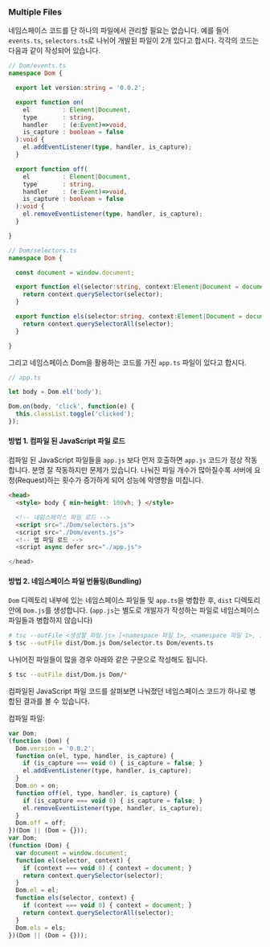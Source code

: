 ### Multiple Files

네임스페이스 코드를 단 하나의 파일에서 관리할 필요는 없습니다. 예를 들어 `events.ts`, `selectors.ts`로 나뉘어 개발된 파일이 2개 있다고 합시다. 각각의 코드는 다음과 같이 작성되어 있습니다.

```ts
// Dom/events.ts
namespace Dom {

  export let version:string = '0.0.2';

  export function on(
    el         : Element|Document,
    type       : string,
    handler    : (e:Event)=>void,
    is_capture : boolean = false
  ):void {
    el.addEventListener(type, handler, is_capture);
  }

  export function off(
    el         : Element|Document,
    type       : string,
    handler    : (e:Event)=>void,
    is_capture : boolean = false
  ):void {
    el.removeEventListener(type, handler, is_capture);
  }

}
```

```ts
// Dom/selectors.ts
namespace Dom {

  const document = window.document;

  export function el(selector:string, context:Element|Document = document): Element {
    return context.querySelector(selector);
  }

  export function els(selector:string, context:Element|Document = document): NodeList {
    return context.querySelectorAll(selector);
  }

}
```

그리고 네임스페이스 Dom을 활용하는 코드를 가진 `app.ts` 파일이 있다고 합시다.

```ts
// app.ts

let body = Dom.el('body');

Dom.on(body, 'click', function(e) {
  this.classList.toggle('clicked');
});
```

#### 방법 1. 컴파일 된 JavaScript 파일 로드

컴파일 된 JavaScript 파일들을 `app.js` 보다 먼저 호출하면 `app.js` 코드가 정상 작동합니다. 분명 잘 작동하지만 문제가 있습니다. 나눠진 파일 개수가 많아질수록 서버에 요청(Request)하는 횟수가 증가하게 되어 성능에 악영향을 미칩니다.

```html
<head>
  <style> body { min-height: 100vh; } </style>

  <!-- 네임스페이스 파일 로드 -->
  <script src="./Dom/selectors.js">
  <script src="./Dom/events.js">
  <!-- 앱 파일 로드 -->
  <script async defer src="./app.js">

</head>
```

#### 방법 2. 네임스페이스 파일 번들링(Bundling)

`Dom` 디렉토리 내부에 있는 네임스페이스 파일들 및 `app.ts`을 병합한 후, `dist` 디렉토리 안에 `Dom.js`를 생성합니다. (`app.js`는 별도로 개발자가 작성하는 파일로 네임스페이스 파일들과 병합하지 않습니다)

```sh
# tsc --outFile <생성할 파일.js> [<namespace 파일 1>, <namespace 파일 1>, ...]
$ tsc --outFile dist/Dom.js Dom/selector.ts Dom/events.ts
```

나뉘어진 파일들이 많을 경우 아래와 같은 구문으로 작성해도 됩니다.

```sh
$ tsc --outFile dist/Dom.js Dom/*
```

컴파일된 JavaScript 파일 코드를 살펴보면 나눠졌던 네임스페이스 코드가 하나로 병합된 결과를 볼 수 있습니다.

컴파일 파일:

```js
var Dom;
(function (Dom) {
  Dom.version = '0.0.2';
  function on(el, type, handler, is_capture) {
    if (is_capture === void 0) { is_capture = false; }
    el.addEventListener(type, handler, is_capture);
  }
  Dom.on = on;
  function off(el, type, handler, is_capture) {
    if (is_capture === void 0) { is_capture = false; }
    el.removeEventListener(type, handler, is_capture);
  }
  Dom.off = off;
})(Dom || (Dom = {}));
var Dom;
(function (Dom) {
  var document = window.document;
  function el(selector, context) {
    if (context === void 0) { context = document; }
    return context.querySelector(selector);
  }
  Dom.el = el;
  function els(selector, context) {
    if (context === void 0) { context = document; }
    return context.querySelectorAll(selector);
  }
  Dom.els = els;
})(Dom || (Dom = {}));
```